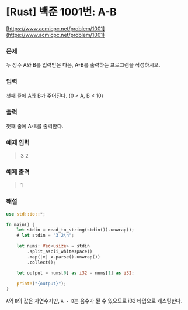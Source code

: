 # [Rust] 백준 1001번: A-B

[https://www.acmicpc.net/problem/1001](https://www.acmicpc.net/problem/1001)

### 문제

두 정수 A와 B를 입력받은 다음, A-B를 출력하는 프로그램을 작성하시오.

### 입력

첫째 줄에 A와 B가 주어진다. (0 < A, B < 10)

### 출력

첫째 줄에 A-B를 출력한다.

### 예제 입력

> 3 2

### 예제 출력

> 1

### 해설

```rust
use std::io::*;

fn main() {
    let stdin = read_to_string(stdin()).unwrap();
    # let stdin = "3 2\n";

    let nums: Vec<usize> = stdin
        .split_ascii_whitespace()
        .map(|x| x.parse().unwrap())
        .collect();

    let output = nums[0] as i32 - nums[1] as i32;

    print!("{output}");
}
```

`A`와 `B`의 값은 자연수지만, `A - B`는 음수가 될 수 있으므로 i32 타입으로 캐스팅한다.
